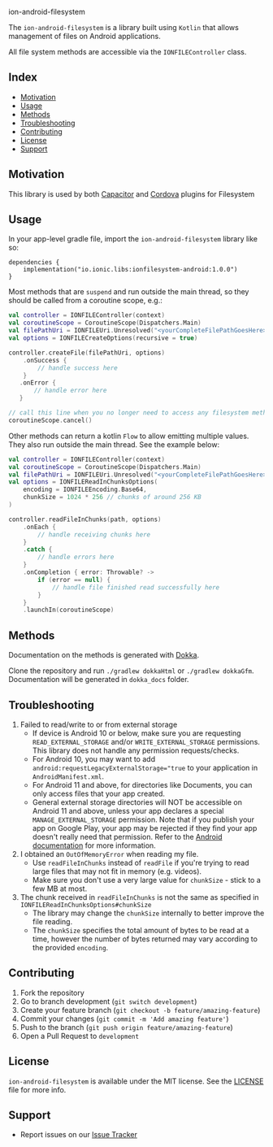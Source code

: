 ion-android-filesystem

The `ion-android-filesystem` is a library built using `Kotlin` that allows management of files on Android applications.

All file system methods are accessible via the `IONFILEController` class.

## Index

- [Motivation](#motivation)
- [Usage](#usage)
- [Methods](#methods)
- [Troubleshooting](#troubleshooting)
- [Contributing](#contributing)
- [License](#license)
- [Support](#support)

## Motivation

This library is used by both [Capacitor](https://github.com/ionic-team/capacitor-filesystem) and [Cordova](https://github.com/ionic-team/cordova-outsystems-file) plugins for Filesystem

## Usage

In your app-level gradle file, import the `ion-android-filesystem` library like so:

```
dependencies {
    implementation("io.ionic.libs:ionfilesystem-android:1.0.0")
}
```

Most methods that are `suspend` and run outside the main thread, so they should be called from a coroutine scope, e.g.:

```kotlin
val controller = IONFILEController(context)
val coroutineScope = CoroutineScope(Dispatchers.Main)
val filePathUri = IONFILEUri.Unresolved("<yourCompleteFilePathGoesHere>")
val options = IONFILECreateOptions(recursive = true)

controller.createFile(filePathUri, options)
    .onSuccess {
        // handle success here
    }
   .onError {
       // handle error here
   }

// call this line when you no longer need to access any filesystem methods
coroutineScope.cancel()
```

Other methods can return a kotlin `Flow` to allow emitting multiple values. They also run outside the main thread. See the example below:

```kotlin
val controller = IONFILEController(context)
val coroutineScope = CoroutineScope(Dispatchers.Main)
val filePathUri = IONFILEUri.Unresolved("<yourCompleteFilePathGoesHere>")
val options = IONFILEReadInChunksOptions(
    encoding = IONFILEEncoding.Base64,
    chunkSize = 1024 * 256 // chunks of around 256 KB  
)

controller.readFileInChunks(path, options)
    .onEach {
        // handle receiving chunks here
    }
    .catch {
        // handle errors here
    }
    .onCompletion { error: Throwable? ->
        if (error == null) {
            // handle file finished read successfully here
        }
    }
    .launchIn(coroutineScope)
```

## Methods

<!-- Dokka generates 100+ documentation files, that can occupy several overall MBs, hence they're not included in the repo -->

Documentation on the methods is generated with [Dokka](https://kotlinlang.org/docs/dokka-introduction.html).

<!-- TODO - in a future PR - publish the docs somewhere, such as Github pages? -->

Clone the repository and run `./gradlew dokkaHtml` or `./gradlew dokkaGfm`. Documentation will be generated in `dokka_docs` folder.

## Troubleshooting

1. Failed to read/write to or from external storage
   - If device is Android 10 or below, make sure you are requesting `READ_EXTERNAL_STORAGE` and/or `WRITE_EXTERNAL_STORAGE` permissions. This library does not handle any permission requests/checks.
   - For Android 10, you may want to add `android:requestLegacyExternalStorage="true` to your application in `AndroidManifest.xml`.
   - For Android 11 and above, for directories like Documents, you can only access files that your app created.
   - General external storage directories will NOT be accessible on Android 11 and above, unless your app declares a special `MANAGE_EXTERNAL_STORAGE` permission. Note that if you publish your app on Google Play, your app may be rejected if they find your app doesn't really need that permission. Refer to the [Android documentation](https://developer.android.com/training/data-storage/manage-all-files) for more information.
2. I obtained an `OutOfMemoryError` when reading my file.
   - Use `readFileInChunks` instead of `readFile` if you're trying to read large files that may not fit in memory (e.g. videos).
   - Make sure you don't use a very large value for `chunkSize` - stick to a few MB at most.
3. The chunk received in `readFileInChunks` is not the same as specified in `IONFILEReadInChunksOptions#chunkSize`
   - The library may change the `chunkSize` internally to better improve the file reading. 
   - The `chunkSize` specifies the total amount of bytes to be read at a time, however the number of bytes returned may vary according to the provided `encoding`.

## Contributing

1. Fork the repository
2. Go to branch development (`git switch development`)
3. Create your feature branch (`git checkout -b feature/amazing-feature`)
4. Commit your changes (`git commit -m 'Add amazing feature'`)
5. Push to the branch (`git push origin feature/amazing-feature`)
6. Open a Pull Request to `development`

## License

`ion-android-filesystem` is available under the MIT license. See the [LICENSE](LICENSE) file for more info.

## Support

- Report issues on our [Issue Tracker](https://github.com/ionic-team/ion-android-filesystem/issues)